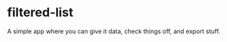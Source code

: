 filtered-list
=============

A simple app where you can give it data, check things off, and export stuff.
